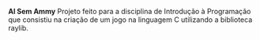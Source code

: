 **Al Sem Ammy**
Projeto feito para a disciplina de Introdução à Programação que consistiu na criação de um jogo na linguagem C utilizando a biblioteca raylib.
